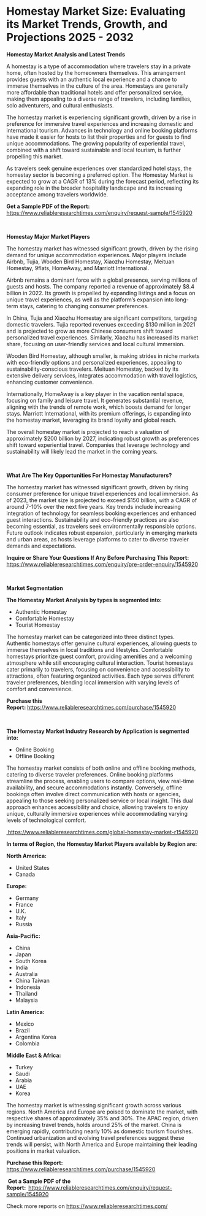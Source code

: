 <p><h1>Homestay Market Size: Evaluating its Market Trends, Growth, and Projections 2025 - 2032</h1></p><p><strong>Homestay Market Analysis and Latest Trends</strong></p>
<p><p>A homestay is a type of accommodation where travelers stay in a private home, often hosted by the homeowners themselves. This arrangement provides guests with an authentic local experience and a chance to immerse themselves in the culture of the area. Homestays are generally more affordable than traditional hotels and offer personalized service, making them appealing to a diverse range of travelers, including families, solo adventurers, and cultural enthusiasts.</p><p>The homestay market is experiencing significant growth, driven by a rise in preference for immersive travel experiences and increasing domestic and international tourism. Advances in technology and online booking platforms have made it easier for hosts to list their properties and for guests to find unique accommodations. The growing popularity of experiential travel, combined with a shift toward sustainable and local tourism, is further propelling this market.</p><p>As travelers seek genuine experiences over standardized hotel stays, the homestay sector is becoming a preferred option. The Homestay Market is expected to grow at a CAGR of 13% during the forecast period, reflecting its expanding role in the broader hospitality landscape and its increasing acceptance among travelers worldwide.</p></p>
<p><strong>Get a Sample PDF of the Report:&nbsp;</strong> <a href="https://www.reliableresearchtimes.com/enquiry/request-sample/1545920?utm_campaign=2201&utm_medium=2&utm_source=Github&utm_content=ia&utm_term=09032025&utm_id=homestay">https://www.reliableresearchtimes.com/enquiry/request-sample/1545920</a></p>
<p>&nbsp;</p>
<p><strong>Homestay Major Market Players</strong></p>
<p><p>The homestay market has witnessed significant growth, driven by the rising demand for unique accommodation experiences. Major players include Airbnb, Tujia, Wooden Bird Homestay, Xiaozhu Homestay, Meituan Homestay, 9flats, HomeAway, and Marriott International. </p><p>Airbnb remains a dominant force with a global presence, serving millions of guests and hosts. The company reported a revenue of approximately $8.4 billion in 2022. Its growth is propelled by expanding listings and a focus on unique travel experiences, as well as the platform’s expansion into long-term stays, catering to changing consumer preferences.</p><p>In China, Tujia and Xiaozhu Homestay are significant competitors, targeting domestic travelers. Tujia reported revenues exceeding $130 million in 2021 and is projected to grow as more Chinese consumers shift toward personalized travel experiences. Similarly, Xiaozhu has increased its market share, focusing on user-friendly services and local cultural immersion.</p><p>Wooden Bird Homestay, although smaller, is making strides in niche markets with eco-friendly options and personalized experiences, appealing to sustainability-conscious travelers. Meituan Homestay, backed by its extensive delivery services, integrates accommodation with travel logistics, enhancing customer convenience.</p><p>Internationally, HomeAway is a key player in the vacation rental space, focusing on family and leisure travel. It generates substantial revenue, aligning with the trends of remote work, which boosts demand for longer stays. Marriott International, with its premium offerings, is expanding into the homestay market, leveraging its brand loyalty and global reach.</p><p>The overall homestay market is projected to reach a valuation of approximately $200 billion by 2027, indicating robust growth as preferences shift toward experiential travel. Companies that leverage technology and sustainability will likely lead the market in the coming years.</p></p>
<p>&nbsp;</p>
<p><strong>What Are The Key Opportunities For Homestay Manufacturers?</strong></p>
<p><p>The homestay market has witnessed significant growth, driven by rising consumer preference for unique travel experiences and local immersion. As of 2023, the market size is projected to exceed $150 billion, with a CAGR of around 7-10% over the next five years. Key trends include increasing integration of technology for seamless booking experiences and enhanced guest interactions. Sustainability and eco-friendly practices are also becoming essential, as travelers seek environmentally responsible options. Future outlook indicates robust expansion, particularly in emerging markets and urban areas, as hosts leverage platforms to cater to diverse traveler demands and expectations.</p></p>
<p><strong>Inquire or Share Your Questions If Any Before Purchasing This Report:</strong> <a href="https://www.reliableresearchtimes.com/enquiry/pre-order-enquiry/1545920?utm_campaign=2201&utm_medium=2&utm_source=Github&utm_content=ia&utm_term=09032025&utm_id=homestay">https://www.reliableresearchtimes.com/enquiry/pre-order-enquiry/1545920</a></p>
<p>&nbsp;</p>
<p><strong>Market Segmentation</strong></p>
<p><strong>The Homestay Market Analysis by types is segmented into:</strong></p>
<p><ul><li>Authentic Homestay</li><li>Comfortable Homestay</li><li>Tourist Homestay</li></ul></p>
<p><p>The homestay market can be categorized into three distinct types. Authentic homestays offer genuine cultural experiences, allowing guests to immerse themselves in local traditions and lifestyles. Comfortable homestays prioritize guest comfort, providing amenities and a welcoming atmosphere while still encouraging cultural interaction. Tourist homestays cater primarily to travelers, focusing on convenience and accessibility to attractions, often featuring organized activities. Each type serves different traveler preferences, blending local immersion with varying levels of comfort and convenience.</p></p>
<p><strong>Purchase this Report:&nbsp;</strong><a href="https://www.reliableresearchtimes.com/purchase/1545920?utm_campaign=2201&utm_medium=2&utm_source=Github&utm_content=ia&utm_term=09032025&utm_id=homestay">https://www.reliableresearchtimes.com/purchase/1545920</a></p>
<p>&nbsp;</p>
<p><strong>The Homestay Market Industry Research by Application is segmented into:</strong></p>
<p><ul><li>Online Booking</li><li>Offline Booking</li></ul></p>
<p><p>The homestay market consists of both online and offline booking methods, catering to diverse traveler preferences. Online booking platforms streamline the process, enabling users to compare options, view real-time availability, and secure accommodations instantly. Conversely, offline bookings often involve direct communication with hosts or agencies, appealing to those seeking personalized service or local insight. This dual approach enhances accessibility and choice, allowing travelers to enjoy unique, culturally immersive experiences while accommodating varying levels of technological comfort.</p></p>
<p><a href="https://www.reliableresearchtimes.com/global-homestay-market-r1545920?utm_campaign=2201&utm_medium=2&utm_source=Github&utm_content=ia&utm_term=09032025&utm_id=homestay">&nbsp;https://www.reliableresearchtimes.com/global-homestay-market-r1545920</a></p>
<p><strong>In terms of Region, the Homestay Market Players available by Region are:</strong></p>
<p>
    <p> <strong> North America: </strong>
        <ul>
            <li>United States</li>
            <li>Canada</li>
        </ul>
        </p> 
    <p> <strong> Europe: </strong>
        <ul>
            <li>Germany</li>
            <li>France</li>
            <li>U.K.</li>
            <li>Italy</li>
            <li>Russia</li>
        </ul>
        </p> 
    <p> <strong> Asia-Pacific: </strong>
        <ul>
            <li>China</li>
            <li>Japan</li>
            <li>South Korea</li>
            <li>India</li>
            <li>Australia</li>
            <li>China Taiwan</li>
            <li>Indonesia</li>
            <li>Thailand</li>
            <li>Malaysia</li>
        </ul>
        </p> 
    <p> <strong> Latin America: </strong>
        <ul>
            <li>Mexico</li>
            <li>Brazil</li>
            <li>Argentina Korea</li>
            <li>Colombia</li>
        </ul>
        </p> 
    <p> <strong> Middle East & Africa: </strong>
        <ul>
            <li>Turkey</li>
            <li>Saudi</li>
            <li>Arabia</li>
            <li>UAE</li>
            <li>Korea</li>
        </ul>
    </p>
    </p>
<p><p>The homestay market is witnessing significant growth across various regions. North America and Europe are poised to dominate the market, with respective shares of approximately 35% and 30%. The APAC region, driven by increasing travel trends, holds around 25% of the market. China is emerging rapidly, contributing nearly 10% as domestic tourism flourishes. Continued urbanization and evolving travel preferences suggest these trends will persist, with North America and Europe maintaining their leading positions in market valuation.</p></p>
<p><strong>Purchase this Report: </strong><a href="https://www.reliableresearchtimes.com/purchase/1545920?utm_campaign=2201&utm_medium=2&utm_source=Github&utm_content=ia&utm_term=09032025&utm_id=homestay">https://www.reliableresearchtimes.com/purchase/1545920</a></p>
<p>&nbsp;<strong>Get a Sample PDF of the Report:&nbsp;&nbsp;</strong><a href="https://www.reliableresearchtimes.com/enquiry/request-sample/1545920?utm_campaign=2201&utm_medium=2&utm_source=Github&utm_content=ia&utm_term=09032025&utm_id=homestay">https://www.reliableresearchtimes.com/enquiry/request-sample/1545920</a></p>
<p><strong></strong></p>
<p>Check more reports on <a href="https://www.reliableresearchtimes.com/?utm_campaign=2201&utm_medium=2&utm_source=Github&utm_content=ia&utm_term=09032025&utm_id=homestay">https://www.reliableresearchtimes.com/</a></p>